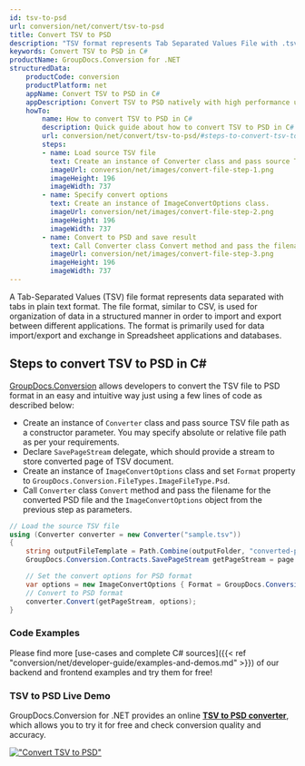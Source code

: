 ```yaml
---
id: tsv-to-psd
url: conversion/net/convert/tsv-to-psd
title: Convert TSV to PSD
description: "TSV format represents Tab Separated Values File with .tsv extension. Learn how to convert TSV to PSD file programmatically in C# language using GroupDocs.Conversion for .NET library."
keywords: Convert TSV to PSD in C#
productName: GroupDocs.Conversion for .NET
structuredData:
    productCode: conversion
    productPlatform: net
    appName: Convert TSV to PSD in C#
    appDescription: Convert TSV to PSD natively with high performance using C# language and server side GroupDocs.Conversion for .NET APIs, without the use of any software like Microsoft or Open Office.
    howTo:
        name: How to convert TSV to PSD in C# 
        description: Quick guide about how to convert TSV to PSD in C# with high performance and accuracy.
        url: conversion/net/convert/tsv-to-psd/#steps-to-convert-tsv-to-psd-in-c
        steps:
        - name: Load source TSV file 
          text: Create an instance of Converter class and pass source TSV file path as a constructor parameter. You may specify absolute or relative file path as per your requirements. 
          imageUrl: conversion/net/images/convert-file-step-1.png
          imageHeight: 196
          imageWidth: 737
        - name: Specify convert options 
          text: Create an instance of ImageConvertOptions class.
          imageUrl: conversion/net/images/convert-file-step-2.png
          imageHeight: 196
          imageWidth: 737
        - name: Convert to PSD and save result 
          text: Call Converter class Convert method and pass the filename for the converted HTML file and the ImageConvertOptions object from the previous step as parameters.
          imageUrl: conversion/net/images/convert-file-step-3.png
          imageHeight: 196
          imageWidth: 737
---
```


A Tab-Separated Values (TSV) file format represents data separated with tabs in plain text format. The file format, similar to CSV, is used for organization of data in a structured manner in order to import and export between different applications. The format is primarily used for data import/export and exchange in Spreadsheet applications and databases. 

## Steps to convert TSV to PSD in C#

[GroupDocs.Conversion](https://products.groupdocs.com/conversion/net) allows developers to convert the TSV file to PSD format in an easy and intuitive way just using a few lines of code as described below:

* Create an instance of `Converter` class and pass source TSV file path as a constructor parameter. You may specify absolute or relative file path as per your requirements. 
* Declare `SavePageStream` delegate, which should provide a stream to store converted page of TSV document.
* Create an instance of `ImageConvertOptions` class and set `Format` property to `GroupDocs.Conversion.FileTypes.ImageFileType.Psd`.
* Call `Converter` class `Convert` method and pass the filename for the converted PSD file and the `ImageConvertOptions` object from the previous step as parameters.

```csharp
// Load the source TSV file
using (Converter converter = new Converter("sample.tsv"))
{
    string outputFileTemplate = Path.Combine(outputFolder, "converted-page-{0}.psd");
    GroupDocs.Conversion.Contracts.SavePageStream getPageStream = page => new FileStream(string.Format(outputFileTemplate, page), FileMode.Create);

    // Set the convert options for PSD format
    var options = new ImageConvertOptions { Format = GroupDocs.Conversion.FileTypes.ImageFileType.Psd };   
    // Convert to PSD format
    converter.Convert(getPageStream, options);
}
```

### Code Examples

Please find more [use-cases and complete C# sources]({{< ref "conversion/net/developer-guide/examples-and-demos.md" >}}) of our backend and frontend examples and try them for free!

### TSV to PSD Live Demo

GroupDocs.Conversion for .NET provides an online [**TSV to PSD converter**](https://products.groupdocs.app/conversion/tsv-to-psd), which allows you to try it for free and check conversion quality and accuracy.

[!["Convert TSV to PSD"](conversion/net/images/convert-to-psd/convert-tsv-to-psd.png)](https://products.groupdocs.app/conversion/tsv-to-psd)